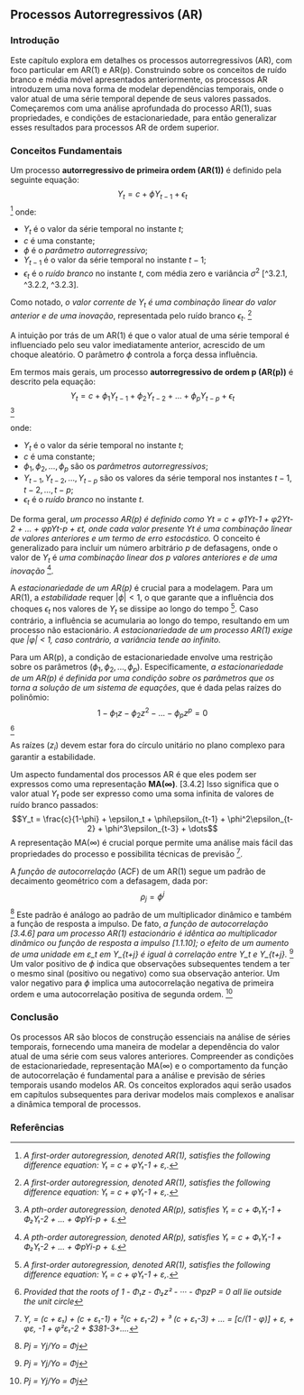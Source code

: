 ## Processos Autorregressivos (AR)
### Introdução
Este capítulo explora em detalhes os processos autorregressivos (AR), com foco particular em AR(1) e AR(p). Construindo sobre os conceitos de ruído branco e média móvel apresentados anteriormente, os processos AR introduzem uma nova forma de modelar dependências temporais, onde o valor atual de uma série temporal depende de seus valores passados. Começaremos com uma análise aprofundada do processo AR(1), suas propriedades, e condições de estacionariedade, para então generalizar esses resultados para processos AR de ordem superior.

### Conceitos Fundamentais
Um processo **autorregressivo de primeira ordem (AR(1))** é definido pela seguinte equação:
$$Y_t = c + \phi Y_{t-1} + \epsilon_t$$ [^3.4.1]
onde:
-  $Y_t$ é o valor da série temporal no instante $t$;
- $c$ é uma constante;
- $\phi$ é o *parâmetro autorregressivo*;
- $Y_{t-1}$ é o valor da série temporal no instante $t-1$;
- $\epsilon_t$ é o *ruído branco* no instante $t$, com média zero e variância $\sigma^2$ [^3.2.1, ^3.2.2, ^3.2.3].

Como notado, *o valor corrente de $Y_t$ é uma combinação linear do valor anterior e de uma inovação*,  representada pelo ruído branco $\epsilon_t$. [^3.4.1]

A intuição por trás de um AR(1) é que o valor atual de uma série temporal é influenciado pelo seu valor imediatamente anterior, acrescido de um choque aleatório.  O parâmetro $\phi$ controla a força dessa influência.

Em termos mais gerais, um processo **autorregressivo de ordem p (AR(p))** é descrito pela equação:
$$Y_t = c + \phi_1 Y_{t-1} + \phi_2 Y_{t-2} + \dots + \phi_p Y_{t-p} + \epsilon_t$$ [^3.4.31]

onde:
- $Y_t$ é o valor da série temporal no instante $t$;
- $c$ é uma constante;
- $\phi_1, \phi_2, \dots, \phi_p$ são os *parâmetros autorregressivos*;
- $Y_{t-1}, Y_{t-2}, \dots, Y_{t-p}$ são os valores da série temporal nos instantes $t-1, t-2, \dots, t-p$;
- $\epsilon_t$ é o *ruído branco* no instante $t$.

De forma geral, *um processo AR(p) é definido como Yt = c + φ1Yt-1 + φ2Yt-2 + ... + φpYt-p + εt, onde cada valor presente Yt é uma combinação linear de valores anteriores e um termo de erro estocástico.* O conceito é generalizado para incluir um número arbitrário *p* de defasagens, onde o valor de $Y_t$ é *uma combinação linear dos p valores anteriores e de uma inovação* [^3.4.31].

A *estacionariedade de um AR(p)* é crucial para a modelagem. Para um AR(1), a *estabilidade* requer $|\phi| < 1$, o que garante que a influência dos choques $\epsilon_t$ nos valores de $Y_t$ se dissipe ao longo do tempo [^3.4.1]. Caso contrário, a influência se acumularia ao longo do tempo, resultando em um processo não estacionário.  *A estacionariedade de um processo AR(1) exige que |φ| < 1, caso contrário, a variância tende ao infinito.*

Para um AR(p), a condição de estacionariedade envolve uma restrição sobre os parâmetros ($\phi_1, \phi_2, ..., \phi_p$). Especificamente, *a estacionariedade de um AR(p) é definida por uma condição sobre os parâmetros que os torna a solução de um sistema de equações*, que é dada pelas raízes do polinômio:
$$1 - \phi_1 z - \phi_2 z^2 - \dots - \phi_p z^p = 0$$ [^3.4.32]

As raízes ($z_i$) devem estar fora do círculo unitário no plano complexo para garantir a estabilidade.

Um aspecto fundamental dos processos AR é que eles podem ser expressos como uma representação **MA($\infty$)**.  [3.4.2] Isso significa que o valor atual $Y_t$ pode ser expresso como uma soma infinita de valores de ruído branco passados:
$$Y_t = \frac{c}{1-\phi} + \epsilon_t + \phi\epsilon_{t-1} + \phi^2\epsilon_{t-2} + \phi^3\epsilon_{t-3} + \dots$$
A representação MA($\infty$) é crucial porque permite uma análise mais fácil das propriedades do processo e possibilita técnicas de previsão [^3.4.2].

A *função de autocorrelação* (ACF) de um AR(1) segue um padrão de decaimento geométrico com a defasagem, dada por:
$$\rho_j = \phi^j $$ [^3.4.6]
Este padrão é análogo ao padrão de um multiplicador dinâmico e também a função de resposta a impulso.
De fato, *a função de autocorrelação [3.4.6] para um processo AR(1) estacionário é idêntica ao multiplicador dinâmico ou função de resposta a impulso [1.1.10]; o efeito de um aumento de uma unidade em ε_t em Y_{t+j} é igual à correlação entre Y_t e Y_{t+j}.* [^3.4.6] Um valor positivo de $\phi$ indica que observações subsequentes tendem a ter o mesmo sinal (positivo ou negativo) como sua observação anterior. Um valor negativo para $\phi$ implica uma autocorrelação negativa de primeira ordem e uma autocorrelação positiva de segunda ordem. [^3.4.6]

### Conclusão
Os processos AR são blocos de construção essenciais na análise de séries temporais, fornecendo uma maneira de modelar a dependência do valor atual de uma série com seus valores anteriores. Compreender as condições de estacionariedade, representação MA($\infty$) e o comportamento da função de autocorrelação é fundamental para a análise e previsão de séries temporais usando modelos AR. Os conceitos explorados aqui serão usados em capítulos subsequentes para derivar modelos mais complexos e analisar a dinâmica temporal de processos.

### Referências
[^3.4.1]: *A first-order autoregression, denoted AR(1), satisfies the following difference equation: Y₁ = c + φY₁-1 + ε,.*
[^3.2.1]:  *The basic building block for all the processes considered in this chapter is a sequence {ε,} - whose elements have mean zero and variance σ².*
[^3.2.2]:  *E(ε²) = σ²*
[^3.2.3]: *E(ε,ε,) = 0 for t≠ T.*
[^3.4.31]: *A pth-order autoregression, denoted AR(p), satisfies Y₁ = c + Ф₁Y₁-1 + Ф₂Y₁-2 + ... + ФpYi-p + ६.*
[^3.4.32]: *Provided that the roots of 1 -  Φ₁z - Φ₂z² - ··· - ΦpzP = 0 all lie outside the unit circle*
[^3.4.2]: *Y, = (c + ε₁) + (c + ε₁-1) + ²(c + ε₁-2) + ³ (c + ε₁-3) + ... = [c/(1 - φ)] + ε, + φε, -1 + φ²ε₁-2 + $381-3+....*
[^3.4.6]: *Pj = Yj/Yo = Φj*
<!-- END -->
